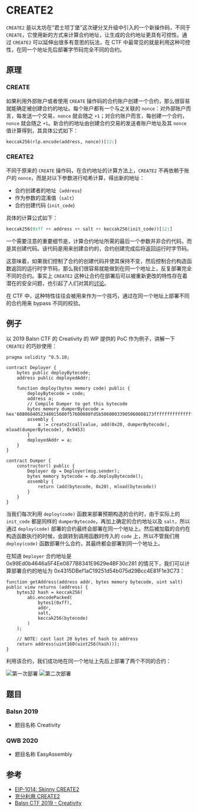 # CREATE2

`CREATE2` 是以太坊在“君士坦丁堡”这次硬分叉升级中引入的一个新操作码，不同于 `CREATE`，它使用新的方式来计算合约地址，让生成的合约地址更具有可控性。通过 `CREATE2` 可以延伸出很多有意思的玩法，在 CTF 中最常见的就是利用这种可控性，在同一个地址先后部署字节码完全不同的合约。

## 原理

### CREATE

如果利用外部账户或者使用 `CREATE` 操作码的合约账户创建一个合约，那么很容易就能确定被创建合约的地址。每个账户都有一个与之关联的 `nonce`：对外部账户而言，每发送一个交易，`nonce` 就会随之 `+1`；对合约账户而言，每创建一个合约，`nonce` 就会随之 `+1`。新合约的地址由创建合约交易的发送者账户地址及其 `nonce` 值计算得到，其具体公式如下：

```python
keccak256(rlp.encode(address, nonce))[12:]
```

### CREATE2

不同于原来的 `CREATE` 操作码，在合约地址的计算方法上，`CREATE2` 不再依赖于账户的 `nonce`，而是对以下参数进行哈希计算，得出新的地址：

- 合约创建者的地址（`address`)
- 作为参数的混淆值（`salt`）
- 合约创建代码    (`init_code`)

具体的计算公式如下：

```python
keccak256(0xff ++ address ++ salt ++ keccak256(init_code))[12:]
```

一个需要注意的重要细节是，计算合约地址所需的最后一个参数并非合约代码，而是其创建代码。该代码是用来创建合约的，合约创建完成后将返回运行时字节码。

这意味着，如果我们控制了合约的创建代码并使其保持不变，然后控制合约构造函数返回的运行时字节码，那么我们很容易就能做到在同一个地址上，反复部署完全不同的合约。事实上 `CREATE2` 这种让合约在部署后可以被重新更改的特性存在着潜在的安全问题，也引起了人们对其的[讨论](https://ethereum-magicians.org/t/potential-security-implications-of-create2-eip-1014/2614)。

在 CTF 中，这种特性往往会被用来作为一个技巧，通过在同一个地址上部署不同的合约用来 bypass 不同的校验。

## 例子

以 2019 Balsn CTF 的 Creativity 的 WP 提供的 PoC 作为例子，讲解一下 `CREATE2` 的巧妙使用：

```solidity
pragma solidity ^0.5.10;

contract Deployer {
    bytes public deployBytecode;
    address public deployedAddr;

    function deploy(bytes memory code) public {
        deployBytecode = code;
        address a;
        // Compile Dumper to get this bytecode
        bytes memory dumperBytecode = hex'6080604052348015600f57600080fd5b50600033905060608173ffffffffffffffffffffffffffffffffffffffff166331d191666040518163ffffffff1660e01b815260040160006040518083038186803b158015605c57600080fd5b505afa158015606f573d6000803e3d6000fd5b505050506040513d6000823e3d601f19601f820116820180604052506020811015609857600080fd5b81019080805164010000000081111560af57600080fd5b8281019050602081018481111560c457600080fd5b815185600182028301116401000000008211171560e057600080fd5b50509291905050509050805160208201f3fe';
        assembly {
            a := create2(callvalue, add(0x20, dumperBytecode), mload(dumperBytecode), 0x9453)
        }
        deployedAddr = a;
    }
}

contract Dumper {
    constructor() public {
        Deployer dp = Deployer(msg.sender);
        bytes memory bytecode = dp.deployBytecode();
        assembly {
            return (add(bytecode, 0x20), mload(bytecode))
        }
    }
}
```

当我们每次利用 `deploy(code)` 函数来部署预期构造的合约时，由于实际上的 `init_code` 都是同样的 `dumperBytecode`，再加上确定的合约地址以及 `salt`，所以通过 `deploy(code)` 部署的合约最终会部署在同一个地址上。然后被加载的合约在构造函数执行的时候，会跳转到调用函数时传入的 `code` 上，所以不管我们用 `deploy(code)` 函数部署什么合约，其最终都会部署到同一个地址上。

在知道 `Deployer` 合约地址是 0x99Ed0b4646a5F4Ee0877B8341E9629e4BF30c281 的情况下，我们可以计算部署合约的地址为 0x4315DBef1aC19251d54b075d29Bcc4E81F1e3C73：

```solidity
function getAddress(address addr, bytes memory bytecode, uint salt) public view returns (address) {
    bytes32 hash = keccak256(
        abi.encodePacked(
            bytes1(0xff),
            addr,
            salt,
            keccak256(bytecode)
        )
    );

    // NOTE: cast last 20 bytes of hash to address
    return address(uint160(uint256(hash)));
}
```

利用该合约，我们成功地在同一个地址上先后上部署了两个不同的合约：

![第一次部署](./figure/create2_0.png)
![第二次部署](./figure/create2_1.png)


## 题目

### Balsn 2019
- 题目名称 Creativity

### QWB 2020
- 题目名称 EasyAssembly

## 参考

- [EIP-1014: Skinny CREATE2](https://eips.ethereum.org/EIPS/eip-1014)
- [充分利用 CREATE2](https://ethfans.org/posts/getting-the-most-out-of-create2)
- [Balsn CTF 2019 - Creativity](https://x9453.github.io/2020/01/04/Balsn-CTF-2019-Creativity/)
